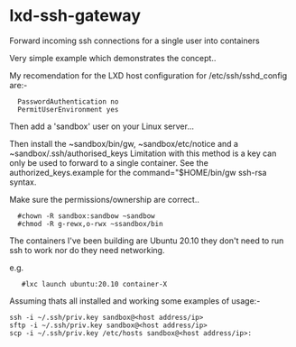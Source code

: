 # lxd-ssh-gateway
Forward incoming ssh connections for a single user into containers

Very simple example which demonstrates the concept..

My recomendation for the LXD host configuration for /etc/ssh/sshd_config are:-
```
  PasswordAuthentication no
  PermitUserEnvironment yes
```

Then add a 'sandbox' user on your Linux server...

Then install the ~sandbox/bin/gw, ~sandbox/etc/notice and a ~sandbox/.ssh/authorised_keys
Limitation with this method is a key can only be used to forward to a single container.
See the authorized_keys.example for the command="$HOME/bin/gw <container name> ssh-rsa <public key> syntax.

Make sure the permissions/ownership are correct..
```
  #chown -R sandbox:sandbow ~sandbow
  #chmod -R g-rewx,o-rwx ~ssandbox/bin
  ```

The containers I've been building are Ubuntu 20.10 they don't need to run ssh to work nor do they need networking.

e.g.
```
   #lxc launch ubuntu:20.10 container-X
```

Assuming thats all installed and working some examples of usage:-
```
ssh -i ~/.ssh/priv.key sandbox@<host address/ip>
sftp -i ~/.ssh/priv.key sandbox@<host address/ip>
scp -i ~/.ssh/priv.key /etc/hosts sandbox@<host address/ip>:
```
